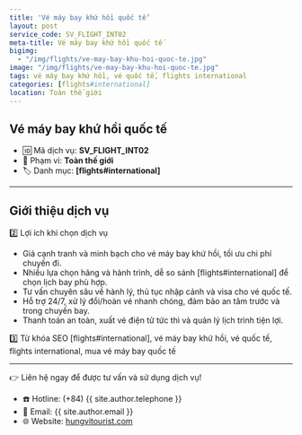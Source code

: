```yaml
---
title: 'Vé máy bay khứ hồi quốc tế'
layout: post
service_code: SV_FLIGHT_INT02
meta-title: Vé máy bay khứ hồi quốc tế
bigimg:
  - "/img/flights/ve-may-bay-khu-hoi-quoc-te.jpg"
image: "/img/flights/ve-may-bay-khu-hoi-quoc-te.jpg"
tags: vé máy bay khứ hồi, vé quốc tế, flights international
categories: [flights#international]
location: Toàn thế giới
---
```


## Vé máy bay khứ hồi quốc tế

- 🆔 Mã dịch vụ: **SV_FLIGHT_INT02**
- 📍 Phạm vi: **Toàn thế giới**
- 🏷️ Danh mục: **[flights#international]**

---

## Giới thiệu dịch vụ

2️⃣ Lợi ích khi chọn dịch vụ
- Giá cạnh tranh và minh bạch cho vé máy bay khứ hồi, tối ưu chi phí chuyến đi.  
- Nhiều lựa chọn hãng và hành trình, dễ so sánh [flights#international] để chọn lịch bay phù hợp.  
- Tư vấn chuyên sâu về hành lý, thủ tục nhập cảnh và visa cho vé quốc tế.  
- Hỗ trợ 24/7, xử lý đổi/hoàn vé nhanh chóng, đảm bảo an tâm trước và trong chuyến bay.  
- Thanh toán an toàn, xuất vé điện tử tức thì và quản lý lịch trình tiện lợi.

3️⃣ Từ khóa SEO
[flights#international], vé máy bay khứ hồi, vé quốc tế, flights international, mua vé máy bay quốc tế

---

👉 Liên hệ ngay để được tư vấn và sử dụng dịch vụ!

- ☎️ Hotline: (+84) {{ site.author.telephone }}
- 📧 Email: {{ site.author.email }}
- 🌐 Website: [hungvitourist.com](https://hungvitourist.com)

